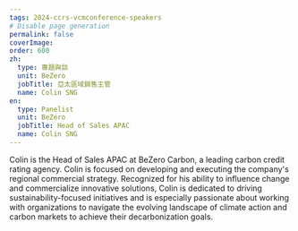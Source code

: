 ```yaml
---
tags: 2024-ccrs-vcmconference-speakers
# Disable page generation
permalink: false
coverImage:
order: 600
zh:
  type: 專題與談
  unit: BeZero
  jobTitle: 亞太區域銷售主管
  name: Colin SNG
en:
  type: Panelist
  unit: BeZero
  jobTitle: Head of Sales APAC
  name: Colin SNG
---
```


Colin is the Head of Sales APAC at BeZero Carbon, a leading carbon credit rating agency. Colin is focused on developing and executing the company's regional commercial strategy. Recognized for his ability to influence change and commercialize innovative solutions, Colin is dedicated to driving sustainability-focused initiatives and is especially passionate about working with organizations to navigate the evolving landscape of climate action and carbon markets to achieve their decarbonization goals.
